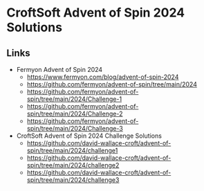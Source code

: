 # CroftSoft Advent of Spin 2024 Solutions

## Links

- Fermyon Advent of Spin 2024
  - https://www.fermyon.com/blog/advent-of-spin-2024 
  - https://github.com/fermyon/advent-of-spin/tree/main/2024
  - https://github.com/fermyon/advent-of-spin/tree/main/2024/Challenge-1
  - https://github.com/fermyon/advent-of-spin/tree/main/2024/Challenge-2
  - https://github.com/fermyon/advent-of-spin/tree/main/2024/Challenge-3
- CroftSoft Advent of Spin 2024 Challenge Solutions
  - https://github.com/david-wallace-croft/advent-of-spin/tree/main/2024/challenge1
  - https://github.com/david-wallace-croft/advent-of-spin/tree/main/2024/challenge2
  - https://github.com/david-wallace-croft/advent-of-spin/tree/main/2024/challenge3
